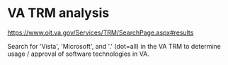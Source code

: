 # VA TRM analysis
https://www.oit.va.gov/Services/TRM/SearchPage.aspx#results

Search for  'Vista', 'Microsoft', and '.' (dot=all) in the VA TRM to determine usage / approval of software technologies in VA.




